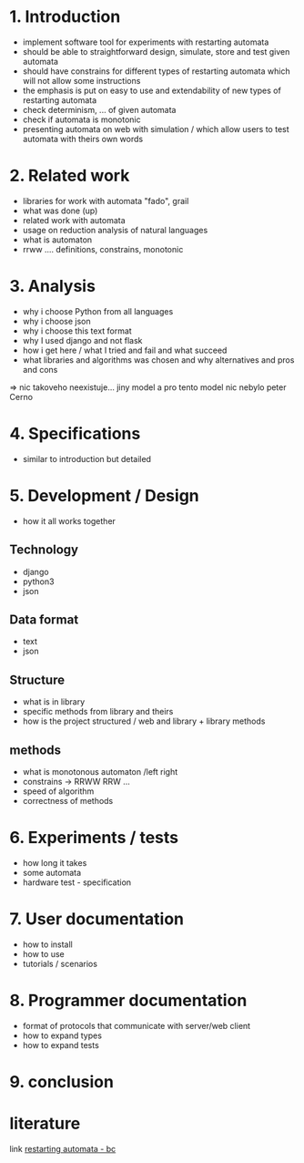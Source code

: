 # 1. Introduction

- implement software tool for experiments with restarting automata
- should be able to straightforward design, simulate, store and test given automata
- should have constrains for different types of restarting automata which will not allow some instructions
- the emphasis is put on easy to use and extendability of new types of restarting automata
- check determinism, ... of given automata
- check if automata is monotonic
- presenting automata on web with simulation / which allow users to test automata with theirs own words

# 2. Related work

- libraries for work with automata "fado", grail
- what was done (up)
- related work with automata
- usage on reduction analysis of natural languages
- what is automaton
- rrww .... definitions, constrains, monotonic

# 3. Analysis

- why i choose Python from all languages
- why i choose json
- why i choose this text format
- why I used django and not flask
- how i get here / what I tried and fail and what succeed
- what libraries and algorithms was chosen and why alternatives and pros and cons

=> nic takoveho neexistuje... jiny model a pro tento model nic nebylo
peter Cerno

# 4. Specifications

- similar to introduction but detailed

# 5. Development / Design

- how it all works together

## Technology

- django
- python3
- json

## Data format

- text
- json

## Structure

- what is in library
- specific methods from library and theirs
- how is the project structured / web and library + library methods

## methods

- what is monotonous automaton /left right
- constrains -> RRWW RRW ...
- speed of algorithm
- correctness of methods

# 6. Experiments / tests

- how long it takes
- some automata
- hardware test - specification

# 7. User documentation

- how to install
- how to use
- tutorials / scenarios

# 8. Programmer documentation

- format of protocols that communicate with server/web client
- how to expand types
- how to expand tests

# 9. conclusion

# literature

link [restarting automata - bc ](https://is.cuni.cz/webapps/zzp/detail/49108/52450341/?q=%7B"______searchform___search"%3A"%5Cu010derno"https://is.cuni.cz/webapps/zzp/detail/49108/52450341/?q=%7B"______searchform___search"%3A"%5Cu010derno"%2C"______searchform___butsearch"%3A"Vyhledat"%2C"______facetform___facets___workType"%3A%5B"BP"%5D%2C"PNzzpSearchListbasic"%3A1%7D&lang=csC"______searchform___butsearch"%3A"Vyhledat"https://is.cuni.cz/webapps/zzp/detail/49108/52450341/?q=%7B"______searchform___search"%3A"%5Cu010derno"%2C"______searchform___butsearch"%3A"Vyhledat"%2C"______facetform___facets___workType"%3A%5B"BP"%5D%2C"PNzzpSearchListbasic"%3A1%7D&lang=csC"______facetform___facets___workType"%3A%5B"BP"%5Dhttps://is.cuni.cz/webapps/zzp/detail/49108/52450341/?q=%7B"______searchform___search"%3A"%5Cu010derno"%2C"______searchform___butsearch"%3A"Vyhledat"%2C"______facetform___facets___workType"%3A%5B"BP"%5D%2C"PNzzpSearchListbasic"%3A1%7D&lang=csC"PNzzpSearchListbasic"%3A1%7D&lang=cs)
